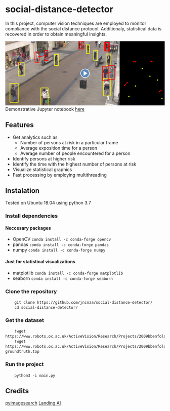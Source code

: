 # social-distance-detector
In this project, computer vision techniques are employed to monitor compliance with the social distance protocol. Additionaly, statistical data is recovered in order to obtain meaningful insights.

[![Demonstration](/media/video.png)](https://www.youtube.com/watch?v=pm3YnYfA7as)
Demonstrative Jupyter notebook [here](https://github.com/jncnza/social-distance-detector/blob/master/notebook/social_distance_detector.ipynb)

## Features
* Get analytics such as
    - Number of persons at risk in a particular frame
    - Average exposition time for a person
    - Average number of people encountered for a person
* Identify persons at higher risk
* Identify the time with the highest number of persons at risk
* Visualize statistical graphics
* Fast processing by employing multithreading

## Instalation
Tested on Ubuntu 18.04 using python 3.7
### Install dependencies
#### Neccesary packages
* OpenCV
        `conda install -c conda-forge opencv`
* pandas
        `conda install -c conda-forge pandas`
* numpy
        `conda install -c conda-forge numpy`
#### Just for statistical visualizations
* matplotlib
        `conda install -c conda-forge matplotlib`
* seaborn
        `conda install -c conda-forge seaborn`
### Clone the repository
        git clone https://github.com/jncnza/social-distance-detector/
        cd social-distance-detector/
### Get the dataset
        !wget https://www.robots.ox.ac.uk/ActiveVision/Research/Projects/2009bbenfold_headpose/Datasets/TownCentreXVID.avi
        !wget https://www.robots.ox.ac.uk/ActiveVision/Research/Projects/2009bbenfold_headpose/Datasets/TownCentre-groundtruth.top
### Run the project
        python3 -i main.py

## Credits
[pyimagesearch](https://www.pyimagesearch.com/2017/02/06/faster-video-file-fps-with-cv2-videocapture-and-opencv/)
[Landing AI](https://landing.ai/landing-ai-creates-an-ai-tool-to-help-customers-monitor-social-distancing-in-the-workplace/)
